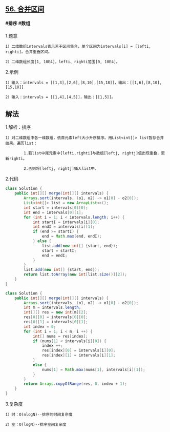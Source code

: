 ## [56. 合并区间](https://leetcode.cn/problems/merge-intervals/)

#### #排序 #数组
1.题意

    1）二维数组intervals表示若干区间集合，单个区间为intervals[i] = [lefti, righti]。合并重叠区间。

    2）二维数组长度[1, 10E4]，lefti、righti范围[0, 10E4]。

2.示例

    1）输入：intervals = [[1,3],[2,6],[8,10],[15,18]]，输出：[[1,6],[8,10],[15,18]]

    2）输入：intervals = [[1,4],[4,5]]，输出：[[1,5]]。
## 解法
1.解析：排序

    1）对二维数组中各一维数组，依首元素left大小升序排序。用List<int[]> list暂存合并结果。遍历list：

            1.若list中尾元素中[lefti,righti]与数组[leftj, rightj]值出现重叠，更新righti。

            2.否则将[leftj, rightj]插入list中。

2.代码
```java
class Solution {
    public int[][] merge(int[][] intervals) {
        Arrays.sort(intervals, (o1, o2) -> o1[0] - o2[0]);
        List<int[]> list = new ArrayList<>();
        int start = intervals[0][0];
        int end = intervals[0][1];
        for (int i = 1; i < intervals.length; i++) {
            int startI = intervals[i][0];
            int endI = intervals[i][1];
            if (end >= startI) {
                end = Math.max(end, endI);
            } else {
                list.add(new int[] {start, end});
                start = startI;
                end = endI;
            }
        }
        list.add(new int[] {start, end});
        return list.toArray(new int[list.size()][2]);        
    }
}
```
```java
class Solution {
    public int[][] merge(int[][] intervals) {         
        Arrays.sort(intervals, (o1, o2) -> o1[0] - o2[0]);
        int m = intervals.length;
        int[][] res = new int[m][2];
        res[0][0] = intervals[0][0];
        res[0][1] = intervals[0][1];
        int index = 0;
        for (int i = 1; i < m; i ++) {
            int[] nums = res[index];
            if (nums[1] < intervals[i][0]) {
                index ++;
                res[index][0] = intervals[i][0];
                res[index][1] = intervals[i][1];
            }
            else {
                nums[1] = Math.max(nums[1], intervals[i][1]);
            }
        }
        return Arrays.copyOfRange(res, 0, index + 1);               
    }
}
```
3.复杂度

    1）时：O(nlogN)--排序的时间复杂度

    2）空：O(logN)--排序空间复杂度

